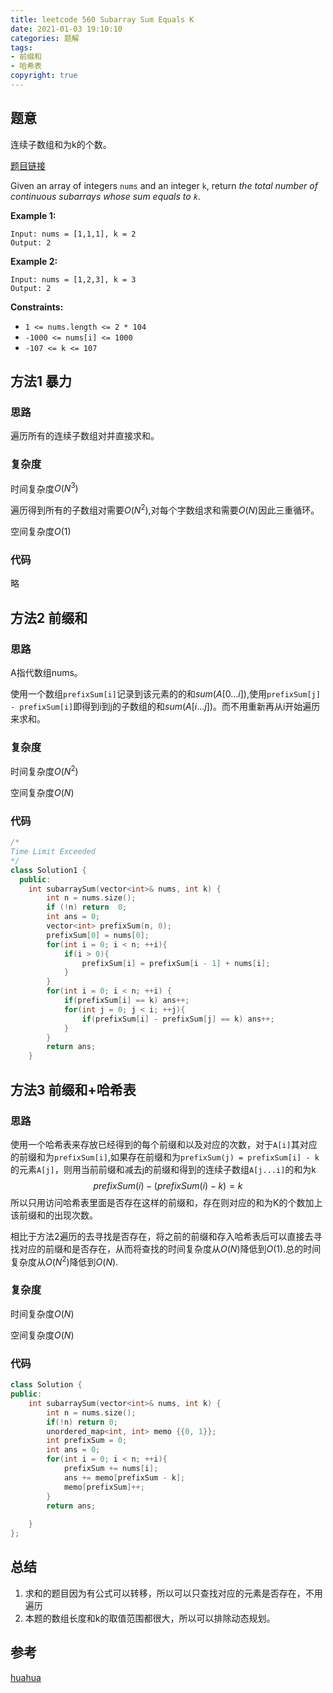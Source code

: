 ```yaml
---
title: leetcode 560 Subarray Sum Equals K
date: 2021-01-03 19:10:10
categories: 题解
tags:
- 前缀和
- 哈希表
copyright: true
---
```


## 题意

连续子数组和为k的个数。

[题目链接](https://leetcode.com/problems/subarray-sum-equals-k/)

Given an array of integers `nums` and an integer `k`, return *the total number of continuous subarrays whose sum equals to `k`*.

**Example 1:**

```
Input: nums = [1,1,1], k = 2
Output: 2
```

**Example 2:**

```
Input: nums = [1,2,3], k = 3
Output: 2
```

**Constraints:**

- `1 <= nums.length <= 2 * 104`
- `-1000 <= nums[i] <= 1000`
- `-107 <= k <= 107`

## 方法1 暴力

### 思路

遍历所有的连续子数组对并直接求和。

### 复杂度

时间复杂度$O(N^3)$

遍历得到所有的子数组对需要$O(N^2)$,对每个字数组求和需要$O(N)$因此三重循环。

空间复杂度$O(1)$

### 代码

略

## 方法2 前缀和

### 思路

A指代数组nums。

使用一个数组`prefixSum[i]`记录到该元素的的和$sum(A[0...i])$,使用`prefixSum[j] - prefixSum[i]`即得到i到j的子数组的和$sum(A[i...j])$。而不用重新再从i开始遍历来求和。

### 复杂度

时间复杂度$O(N^2)$

空间复杂度$O(N)$

### 代码

```cc
/*
Time Limit Exceeded
*/
class Solution1 {
  public:
    int subarraySum(vector<int>& nums, int k) {
        int n = nums.size();
        if (!n) return  0;
        int ans = 0;
        vector<int> prefixSum(n, 0);
        prefixSum[0] = nums[0];
        for(int i = 0; i < n; ++i){
            if(i > 0){
                prefixSum[i] = prefixSum[i - 1] + nums[i];
            }            
        }
        for(int i = 0; i < n; ++i) {
            if(prefixSum[i] == k) ans++;
            for(int j = 0; j < i; ++j){
                if(prefixSum[i] - prefixSum[j] == k) ans++;
            }
        }
        return ans;
    }

```

## 方法3 前缀和+哈希表

### 思路

使用一个哈希表来存放已经得到的每个前缀和以及对应的次数，对于`A[i]`其对应的前缀和为`prefixSum[i]`,如果存在前缀和为`prefixSum(j) = prefixSum[i] - k`的元素`A[j]`，则用当前前缀和减去j的前缀和得到的连续子数组`A[j...i]`的和为k
$$
prefixSum(i) - (prefixSum(i) - k) = k
$$
所以只用访问哈希表里面是否存在这样的前缀和，存在则对应的和为K的个数加上该前缀和的出现次数。

相比于方法2遍历的去寻找是否存在，将之前的前缀和存入哈希表后可以直接去寻找对应的前缀和是否存在，从而将查找的时间复杂度从$O(N)$降低到$O(1)$.总的时间复杂度从$O(N^2)$降低到$O(N)$.

### 复杂度

时间复杂度$O(N)$

空间复杂度$O(N)$

### 代码

```cc
class Solution {
public:
    int subarraySum(vector<int>& nums, int k) {
        int n = nums.size();
        if(!n) return 0;
        unordered_map<int, int> memo {{0, 1}};
        int prefixSum = 0;
        int ans = 0;
        for(int i = 0; i < n; ++i){
            prefixSum += nums[i];
            ans += memo[prefixSum - k];
            memo[prefixSum]++;
        }
        return ans;
        
    }
};
```

## 总结

1. 求和的题目因为有公式可以转移，所以可以只查找对应的元素是否存在，不用遍历
2. 本题的数组长度和k的取值范围都很大，所以可以排除动态规划。

## 参考

[huahua](https://www.bilibili.com/video/av31350524)